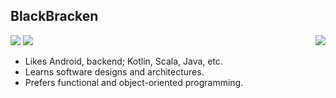 ## BlackBracken

<img align="right" src="https://github-readme-stats.vercel.app/api/top-langs/?username=blackbracken&layout=compact&hide=python,shell"/>

![](https://img.shields.io/badge/madewith-protein-60d1bc.svg?style=for-the-badge)
![](https://img.shields.io/badge/license-humanrights-bf5050.svg?style=for-the-badge)

- Likes Android, backend; Kotlin, Scala, Java, etc.
- Learns software designs and architectures.
- Prefers functional and object-oriented programming.
